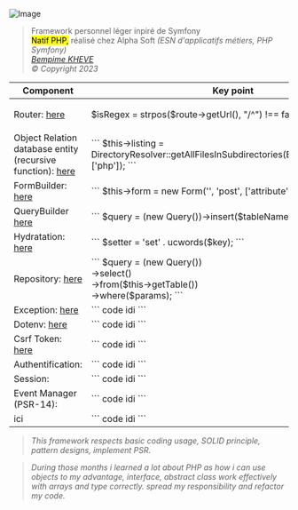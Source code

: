 <p><img alt="Image" title="icon" src="Icon-pictures.png" /></p>
<blockquote>
    Framework personnel léger inpiré de Symfony<br>
    <mark>Natif PHP,</mark>
    réalisé chez Alpha Soft <em>(ESN d'applicatifs métiers, PHP Symfony)<br>
    <a href="https://www.linkedin.com/in/bempime-kheve/" target="_blank"> Bempime KHEVE</a><br>
    &copy; Copyright 2023
</blockquote>
<table>
    <thead>
        <tr>
            <th>
                Component
            </th>
            <th>
                Key point
            </th>
        </tr>
    </thead>
    <tbody>
        <tr>
            <td>
                Router:
                <a href="https://github.com/Juju075/php_framework/blob/main/src/Framework/Router/Router.php" target="_blank"> here
                </a><br>
            </td>
            <td>
                <p class="code">
                    $isRegex = strpos($route->getUrl(), "/^") !== false;<br>
                </p>
            </td>
        </tr>
        <tr>
            <td>
               Object Relation database entity (recursive function):
                <a href="https://github.com/Juju075/php_framework/blob/main/src/Framework/Database/Schema.php" target="_blank">
                here </a><br>
            </td>
            <td>
                ```
                $this->listing = DirectoryResolver::getAllFilesInSubdirectories(ENTITY_DIRECTORY, ['php']);
                ```
            </td>
        </tr>
        <tr>
            <td>
               FormBuilder:
                <a href="https://github.com/Juju075/php_framework/blob/main/src/Form/Type/PostType.php" target="_blank"> here </a><br>
            </td>
            <td>
                ```
                $this->form = new Form('', 'post', ['attribute' => 'test'],
                ```
            </td>
        </tr>
        <tr>
            <td>
               QueryBuilder
                <a href="https://github.com/Juju075/php_framework/blob/main/src/Framework/Database/EntityManager.php" target="_blank">
                here </a><br>
            </td>
            <td>
                ```
                $query = (new Query())->insert($tableName, $keysValues);
                ```
            </td>
        </tr>
        <tr>
            <td>
               Hydratation:
                <a href="https://github.com/Juju075/php_framework/blob/main/src/Framework/Database/Hydrator.php" target="_blank">
                here </a><br>
            </td>
            <td>
                ```
                $setter = 'set' . ucwords($key);
                ```
            </td>
        </tr>
        <tr>
            <td>
               Repository:
                <a href="https://github.com/Juju075/php_framework/blob/main/src/Framework/Repository/AbstractRepository.php" target="_blank">
                here </a><br>
            </td>
            <td>
                ```
                $query = (new Query())<br>
                    ->select()<br>
                    ->from($this->getTable())<br>
                    ->where($params);
                ```
            </td>
        </tr>
        <tr>
            <td>
               Exception:
                <a href="https://github.com/Juju075/php_framework/blob/main/src/Exception/NotFoundException.php" target="_blank">
                here </a><br>
            </td>
            <td>
                ```
                code idi
                ```
            </td>
        </tr>
        <tr>
            <td>
               Dotenv:
                <a href="https://github.com/Juju075/php_framework/blob/main/src/Framework/Database/DotEnv.php" target="_blank">
                here </a><br>
            </td>
            <td>
                ```
                code idi
                ```
            </td>
        </tr>
        <tr>
            <td>
               Csrf Token:
                <a href="https://github.com/Juju075/php_framework/blob/main/src/Framework/Form/Token.php" target="_blank">
                here </a><br>
            </td>
            <td>
                ```
                code idi
                ```
            </td>
        </tr>
        <tr>
            <td>
               Authentification:
            </td>
            <td>
                ```
                code idi
                ```
            </td>
        </tr>
        <tr>
            <td>
               Session:
            </td>
            <td>
                ```
                code idi
                ```
            </td>
        </tr>
        <tr>
            <td>
               Event Manager (PSR-14):
            </td>
            <td>
                ```
                code idi
                ```
            </td>
        </tr>
        <tr>
            <td>
               ici
            </td>
            <td>
                ```
                code idi
                ```
            </td>
        </tr>
    </tbody>
</table>

> This framework respects basic coding usage, SOLID principle, pattern designs, implement PSR.

>During those months i learned a lot about PHP as
how i can use objects to my advantage, interface, abstract class
work effectively with arrays and type correctly. 
spread my responsibility and refactor my code.









